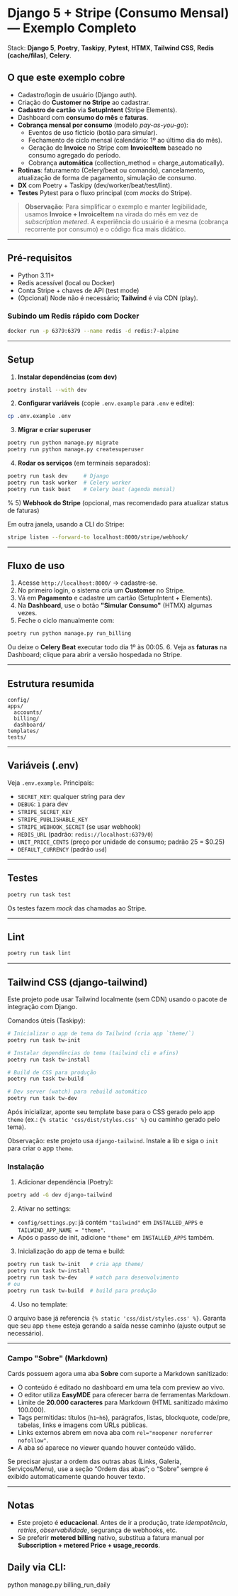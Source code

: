 # Django 5 + Stripe (Consumo Mensal) — Exemplo Completo

Stack: **Django 5**, **Poetry**, **Taskipy**, **Pytest**, **HTMX**, **Tailwind CSS**, **Redis (cache/filas)**, **Celery**.

## O que este exemplo cobre

- Cadastro/login de usuário (Django auth).
- Criação do **Customer no Stripe** ao cadastrar.
- **Cadastro de cartão** via **SetupIntent** (Stripe Elements).
- Dashboard com **consumo do mês** e **faturas**.
- **Cobrança mensal por consumo** (modelo *pay-as-you-go*):
  - Eventos de uso fictício (botão para simular).
  - Fechamento de ciclo mensal (calendário: 1º ao último dia do mês).
  - Geração de **Invoice** no Stripe com **InvoiceItem** baseado no consumo agregado do período.
  - Cobrança **automática** (collection_method = charge_automatically).
- **Rotinas**: faturamento (Celery/beat ou comando), cancelamento, atualização de forma de pagamento, simulação de consumo.
- **DX** com Poetry + Taskipy (dev/worker/beat/test/lint).
- **Testes** Pytest para o fluxo principal (com *mocks* do Stripe).

> **Observação**: Para simplificar o exemplo e manter legibilidade, usamos **Invoice + InvoiceItem** na virada do mês em vez de *subscription metered*. A experiência do usuário é a mesma (cobrança recorrente por consumo) e o código fica mais didático.

---

## Pré‑requisitos

- Python 3.11+
- Redis acessível (local ou Docker)
- Conta Stripe + chaves de API (test mode)
- (Opcional) Node não é necessário; **Tailwind** é via CDN (play).

### Subindo um Redis rápido com Docker

```bash
docker run -p 6379:6379 --name redis -d redis:7-alpine
```

---

## Setup

1) **Instalar dependências (com dev)**

```bash
poetry install --with dev
```

2) **Configurar variáveis** (copie `.env.example` para `.env` e edite):

```bash
cp .env.example .env
```

3) **Migrar e criar superuser**

```bash
poetry run python manage.py migrate
poetry run python manage.py createsuperuser
```

4) **Rodar os serviços** (em terminais separados):

```bash
poetry run task dev     # Django
poetry run task worker  # Celery worker
poetry run task beat    # Celery beat (agenda mensal)
```
%
5) **Webhook do Stripe** (opcional, mas recomendado para atualizar status de faturas)

Em outra janela, usando a CLI do Stripe:

```bash
stripe listen --forward-to localhost:8000/stripe/webhook/
```

---

## Fluxo de uso

1. Acesse `http://localhost:8000/` → cadastre-se.
2. No primeiro login, o sistema cria um **Customer** no Stripe.
3. Vá em **Pagamento** e cadastre um cartão (SetupIntent + Elements). 
4. Na **Dashboard**, use o botão **"Simular Consumo"** (HTMX) algumas vezes.
5. Feche o ciclo manualmente com:

```bash
poetry run python manage.py run_billing
```

Ou deixe o **Celery Beat** executar todo dia 1º às 00:05.
6. Veja as **faturas** na Dashboard; clique para abrir a versão hospedada no Stripe.

---

## Estrutura resumida

```
config/
apps/
  accounts/
  billing/
  dashboard/
templates/
tests/
```

---

## Variáveis (.env)

Veja `.env.example`. Principais:
- `SECRET_KEY`: qualquer string para dev
- `DEBUG`: `1` para dev
- `STRIPE_SECRET_KEY`
- `STRIPE_PUBLISHABLE_KEY`
- `STRIPE_WEBHOOK_SECRET` (se usar webhook)
- `REDIS_URL` (padrão: `redis://localhost:6379/0`)
- `UNIT_PRICE_CENTS` (preço por unidade de consumo; padrão 25 = $0.25)
- `DEFAULT_CURRENCY` (padrão `usd`)

---

## Testes

```bash
poetry run task test
```

Os testes fazem *mock* das chamadas ao Stripe.

---

## Lint

```bash
poetry run task lint
```

---

## Tailwind CSS (django-tailwind)

Este projeto pode usar Tailwind localmente (sem CDN) usando o pacote de integração com Django.

Comandos úteis (Taskipy):

```bash
# Inicializar o app de tema do Tailwind (cria app `theme/`)
poetry run task tw-init

# Instalar dependências do tema (tailwind cli e afins)
poetry run task tw-install

# Build de CSS para produção
poetry run task tw-build

# Dev server (watch) para rebuild automático
poetry run task tw-dev
```

Após inicializar, aponte seu template base para o CSS gerado pelo app `theme` (ex.: `{% static 'css/dist/styles.css' %}` ou caminho gerado pelo tema).

Observação: este projeto usa `django-tailwind`. Instale a lib e siga o `init` para criar o app `theme`.

### Instalação

1) Adicionar dependência (Poetry):

```bash
poetry add -G dev django-tailwind
```

2) Ativar no settings:

- `config/settings.py`: já contém `"tailwind"` em `INSTALLED_APPS` e `TAILWIND_APP_NAME = "theme"`.
- Após o passo de init, adicione `"theme"` em `INSTALLED_APPS` também.

3) Inicialização do app de tema e build:

```bash
poetry run task tw-init   # cria app theme/
poetry run task tw-install
poetry run task tw-dev    # watch para desenvolvimento
# ou
poetry run task tw-build  # build para produção
```

4) Uso no template:

O arquivo base já referencia `{% static 'css/dist/styles.css' %}`.
Garanta que seu app `theme` esteja gerando a saída nesse caminho (ajuste output se necessário).

---

### Campo "Sobre" (Markdown)

Cards possuem agora uma aba **Sobre** com suporte a Markdown sanitizado:

- O conteúdo é editado no dashboard em uma tela com preview ao vivo.
- O editor utiliza **EasyMDE** para oferecer barra de ferramentas Markdown.
- Limite de **20.000 caracteres** para Markdown (HTML sanitizado máximo 100.000).
- Tags permitidas: títulos (`h1`–`h6`), parágrafos, listas, blockquote, code/pre, tabelas, links e imagens com URLs públicas.
- Links externos abrem em nova aba com `rel="noopener noreferrer nofollow"`.
- A aba só aparece no viewer quando houver conteúdo válido.

Se precisar ajustar a ordem das outras abas (Links, Galeria, Serviços/Menu), use a seção “Ordem das abas”; o “Sobre” sempre é exibido automaticamente quando houver texto.

---

## Notas

- Este projeto é **educacional**. Antes de ir a produção, trate *idempotência*, *retries*, *observabilidade*, segurança de webhooks, etc.
- Se preferir **metered billing** nativo, substitua a fatura manual por **Subscription + metered Price + usage_records**.




## Daily via CLI:

python manage.py billing_run_daily
